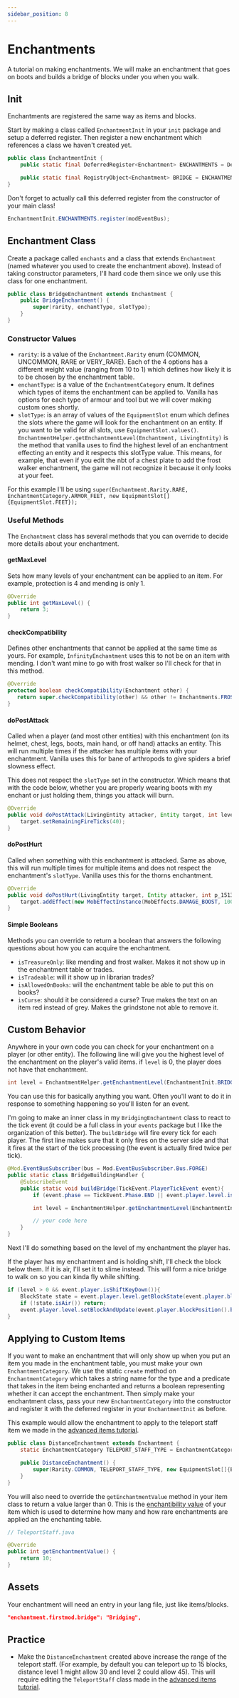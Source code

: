 ```yaml
---
sidebar_position: 8
---
```


# Enchantments

A tutorial on making enchantments. We will make an enchantment that goes on boots and builds a bridge of blocks under you when you walk. 

## Init

Enchantments are registered the same way as items and blocks. 

Start by making a class called `EnchantmentInit` in your `init` package and setup a deferred register. Then register a new enchantment which references a class we haven't created yet. 

```java
public class EnchantmentInit {
    public static final DeferredRegister<Enchantment> ENCHANTMENTS = DeferredRegister.create(ForgeRegistries.ENCHANTMENTS, FirstModMain.MOD_ID);

    public static final RegistryObject<Enchantment> BRIDGE = ENCHANTMENTS.register("bridge", BridgeEnchantment::new);
}
```

Don't forget to actually call this deferred register from the constructor of your main class!

```java
EnchantmentInit.ENCHANTMENTS.register(modEventBus);
```

## Enchantment Class

Create a package called `enchants` and a class that extends `Enchantment` (named whatever you used to create the enchantment above). Instead of taking constructor parameters, I'll hard code them since we only use this class for one enchantment. 

```java
public class BridgeEnchantment extends Enchantment {
    public BridgeEnchantment() {
        super(rarity, enchantType, slotType);
    }
}
```

### Constructor Values

- `rarity`: is a value of the `Enchantment.Rarity` enum (COMMON, UNCOMMON, RARE or VERY_RARE). Each of the 4 options has a different weight value (ranging from 10 to 1) which defines how likely it is to be chosen by the enchantment table. 
- `enchantType`: is a value of the `EnchantmentCategory` enum. It defines which types of items the enchantment can be applied to. Vanilla has options for each type of armour and tool but we will cover making custom ones shortly. 
- `slotType`: is an array of values of the `EquipmentSlot` enum which defines the slots where the game will look for the enchantment on an entity. If you want to be valid for all slots, use `EquipmentSlot.values()`. `EnchantmentHelper.getEnchantmentLevel(Enchantment, LivingEntity)` is the method that vanilla uses to find the highest level of an enchantment effecting an entity and it respects this slotType value. This means, for example, that even if you edit the nbt of a chest plate to add the frost walker enchantment, the game will not recognize it because it only looks at your feet. 

For this example I'll be using `super(Enchantment.Rarity.RARE, EnchantmentCategory.ARMOR_FEET, new EquipmentSlot[]{EquipmentSlot.FEET});`

### Useful Methods

The `Enchantment` class has several methods that you can override to decide more details about your enchantment. 

#### getMaxLevel

Sets how many levels of your enchantment can be applied to an item. For example, protection is 4 and mending is only 1.

```java
@Override
public int getMaxLevel() {
	return 3;
}
```

#### checkCompatibility

Defines other enchantments that cannot be applied at the same time as yours. For example, `InfinityEnchantment` uses this to not be on an item with mending. I don't want mine to go with frost walker so I'll check for that in this method. 

```java
@Override
protected boolean checkCompatibility(Enchantment other) {
   return super.checkCompatibility(other) && other != Enchantments.FROST_WALKER;
}
```

#### doPostAttack

Called when a player (and most other entities) with this enchantment (on its helmet, chest, legs, boots, main hand, or off hand) attacks an entity. This will run multiple times if the attacker has multiple items with your enchantment. Vanilla uses this for bane of arthropods to give spiders a brief slowness effect. 

This does not respect the `slotType` set in the constructor. Which means that with the code below, whether you are properly wearing boots with my enchant or just holding them, things you attack will burn. 

```java
@Override
public void doPostAttack(LivingEntity attacker, Entity target, int level) {
    target.setRemainingFireTicks(40);
}
```

#### doPostHurt

Called when something with this enchantment is attacked. Same as above, this will run multiple times for multiple items and does not respect the enchantment's `slotType`. Vanilla uses this for the thorns enchantment. 

```java
@Override
public void doPostHurt(LivingEntity target, Entity attacker, int p_151367_3_) {
	target.addEffect(new MobEffectInstance(MobEffects.DAMAGE_BOOST, 100));
}
```

#### Simple Booleans

Methods you can override to return a boolean that answers the following questions about how you can acquire the enchantment. 

- `isTreasureOnly`: like mending and frost walker. Makes it not show up in the enchantment table or trades. 
- `isTradeable`: will it show up in librarian trades? 
- `isAllowedOnBooks`: will the enchantment table be able to put this on books? 
- `isCurse`: should it be considered a curse? True makes the text on an item red instead of grey. Makes the grindstone not able to remove it. 

## Custom Behavior

Anywhere in your own code you can check for your enchantment on a player (or other entity). The following line will give you the highest level of the enchantment on the player's valid items. if `level` is 0, the player does not have that enchantment. 

```java
int level = EnchantmentHelper.getEnchantmentLevel(EnchantmentInit.BRIDGING.get(), player);
```

You can use this for basically anything you want. Often you'll want to do it in response to something happening so you'll listen for an event. 

I'm going to make an inner class in my `BridgingEnchantment` class to react to the tick event (it could be a full class in your `events` package but I like the organization of this better). The  `buildBridge` will fire every tick for each player. The first line makes sure that it only fires on the server side and that it fires at the start of the tick processing (the event is actually fired twice per tick).

```java
@Mod.EventBusSubscriber(bus = Mod.EventBusSubscriber.Bus.FORGE)
public static class BridgeBuildingHandler {
    @SubscribeEvent
    public static void buildBridge(TickEvent.PlayerTickEvent event){
        if (event.phase == TickEvent.Phase.END || event.player.level.isClientSide()) return;

        int level = EnchantmentHelper.getEnchantmentLevel(EnchantmentInit.BRIDGE.get(), event.player);

        // your code here
    }
}
```

Next I'll do something based on the level of my enchantment the player has. 

If the player has my enchantment and is holding shift, I'll check the block below them. If it is air, I'll set it to slime instead. This will form a nice bridge to walk on so you can kinda fly while shifting. 

```java
if (level > 0 && event.player.isShiftKeyDown()){
    BlockState state = event.player.level.getBlockState(event.player.blockPosition().below());
    if (!state.isAir()) return;
    event.player.level.setBlockAndUpdate(event.player.blockPosition().below(), Blocks.SLIME_BLOCK.defaultBlockState());
}
```

## Applying to Custom Items

If you want to make an enchantment that will only show up when you put an item you made in the enchantment table, you must make your own `EnchantmentCategory`. We use the static `create` method on `EnchantmentCategory` which takes a string name for the type and a predicate that takes in the item being enchanted and returns a boolean representing whether it can accept the enchantment. Then simply make your enchantment class, pass your new `EnchantmentCategory` into the constructor and register it with the deferred register in your `EnchantmentInit` as before. 

This example would allow the enchantment to apply to the teleport staff item we made in the [advanced items tutorial](/advanced-items). 

```java
public class DistanceEnchantment extends Enchantment {
    static EnchantmentCategory TELEPORT_STAFF_TYPE = EnchantmentCategory.create("teleport_staff", item -> item == ItemInit.TELEPORT_STAFF.get());

    public DistanceEnchantment() {
        super(Rarity.COMMON, TELEPORT_STAFF_TYPE, new EquipmentSlot[]{EquipmentSlot.MAINHAND, EquipmentSlot.OFFHAND});
    }
}
```

You will also need to override the `getEnchantmentValue` method in your item class to return a value larger than 0. This is the [enchantibility value](https://minecraft.fandom.com/wiki/Enchanting_mechanics#How_enchantments_are_chosen) of your item which is used to determine how many and how rare enchantments are applied an the enchanting table. 

```java
// TeleportStaff.java

@Override
public int getEnchantmentValue() {
	return 10;
}
```

## Assets

Your enchantment will need an entry in your lang file, just like items/blocks. 

```json
"enchantment.firstmod.bridge": "Bridging",
```

## Practice

- Make the `DistanceEnchantment` created above increase the range of the teleport staff. (For example, by default you can teleport up to 15 blocks, distance level 1 might allow 30 and level 2 could allow 45). This will require editing the `TeleportStaff` class made in the [advanced items tutorial](advanced-items). 


